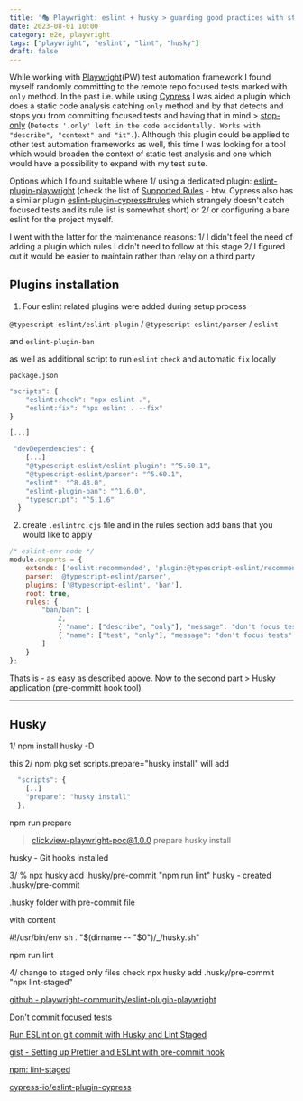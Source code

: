 ```yaml
---
title: '🎭 Playwright: eslint + husky > guarding good practices with static pre-commit checks of static code'
date: 2023-08-01 10:00
category: e2e, playwright
tags: ["playwright", "eslint", "lint", "husky"]
draft: false
---
```


While working with [Playwright](https://playwright.dev/)(PW) test automation framework I found myself randomly committing to the remote repo focused tests marked with `only` method. In the past i.e. while using [Cypress](https://docs.cypress.io/) I was aided a plugin which does a static code analysis catching `only` method and by that detects and stops you from committing focused tests and having that in mind > [stop-only](https://www.npmjs.com/package/stop-only) (`Detects '.only' left in the code accidentally. Works with "describe", "context" and "it".`). Although this plugin could be applied to other test automation frameworks as well, this time I was looking for a tool which would broaden the context of static test analysis and one which would have a possibility to expand with my test suite. 

Options which I found suitable where 1/ using a dedicated plugin: [eslint-plugin-playwright](https://github.com/playwright-community/eslint-plugin-playwright) (check the list of [Supported Rules](https://github.com/playwright-community/eslint-plugin-playwright#list-of-supported-rules) - btw. Cypress also has a similar plugin [eslint-plugin-cypress#rules](https://github.com/cypress-io/eslint-plugin-cypress#rules) which strangely doesn't catch focused tests and its rule list is somewhat short) or 2/ or configuring a bare eslint for the project myself.

I went with the latter for the maintenance reasons: 1/ I didn't feel the need of adding a plugin which rules I didn't need to follow at this stage 2/ I figured out it would be easier to maintain rather than relay on a third party  


## Plugins installation

1. Four eslint related plugins were added during setup process

`@typescript-eslint/eslint-plugin` / `@typescript-eslint/parser` / `eslint`

and `eslint-plugin-ban`

as well as additional script to run `eslint` `check` and automatic `fix` locally 

`package.json`

```js
"scripts": {
    "eslint:check": "npx eslint .",
    "eslint:fix": "npx eslint . --fix"
}

[...]

 "devDependencies": {
    [...]
    "@typescript-eslint/eslint-plugin": "^5.60.1",
    "@typescript-eslint/parser": "^5.60.1",
    "eslint": "^8.43.0",
    "eslint-plugin-ban": "^1.6.0",
    "typescript": "^5.1.6"
  }
```


2. create `.eslintrc.cjs` file and in the rules section add bans that you would like to apply

```js
/* eslint-env node */
module.exports = {
    extends: ['eslint:recommended', 'plugin:@typescript-eslint/recommended'],
    parser: '@typescript-eslint/parser',
    plugins: ['@typescript-eslint', 'ban'],
    root: true,
    rules: {
        "ban/ban": [
            2,
            { "name": ["describe", "only"], "message": "don't focus tests" },
            { "name": ["test", "only"], "message": "don't focus tests" },
        ]
    }
};
````

Thats is - as easy as described above. Now to the second part > Husky application (pre-committ hook tool)

---

## Husky
1/
npm install husky -D

this
2/ npm pkg set scripts.prepare="husky install"
will add
```js
  "scripts": {
    [..]
    "prepare": "husky install"
  },
```

npm run prepare

> clickview-playwright-poc@1.0.0 prepare
> husky install

husky - Git hooks installed

3/ 
% npx husky add .husky/pre-commit "npm run lint"
husky - created .husky/pre-commit

.husky folder with pre-commit file

with content

#!/usr/bin/env sh
. "$(dirname -- "$0")/_/husky.sh"

npm run lint

4/ change to staged only files check
npx husky add .husky/pre-commit "npx lint-staged"


[github - playwright-community/eslint-plugin-playwright](https://github.com/playwright-community/eslint-plugin-playwright)


[Don't commit focused tests](https://timdeschryver.dev/blog/dont-commit-focused-tests#tslint)


[Run ESLint on git commit with Husky and Lint Staged](https://prabinpoudel.com.np/articles/run-eslint-on-git-commit-with-husky-and-lint-staged/)


[gist - Setting up Prettier and ESLint with pre-commit hook](https://gist.github.com/estorgio/e8bcaa8e87d0fcdcf85fdf598956e34c)


[npm: lint-staged](https://www.npmjs.com/package/lint-staged?activeTab=readme)

[cypress-io/eslint-plugin-cypress](https://github.com/cypress-io/eslint-plugin-cypress)